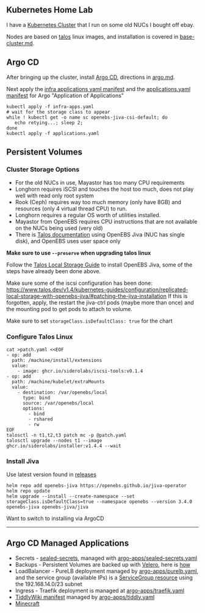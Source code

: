 ## Kubernetes Home Lab

I have a [Kubernetes Cluster](./base-cluster.md) that I run on some old NUCs I bought off ebay.

Nodes are based on [talos](https://www.talos.dev) linux images, and installation is covered in [base-cluster.md](base-cluster.md).


## Argo CD

After bringing up the cluster, install [Argo CD](https://argo-cd.readthedocs.io/en/stable/), directions in [argo.md](argo.md).

Next apply the [infra applications yaml manifest](infra-apps.yaml) and the [applications.yaml manifest](applications.yaml) for Argo "Application of Applications" 

```
kubectl apply -f infra-apps.yaml
# wait for the storage class to appear
while ! kubectl get -o name sc openebs-jiva-csi-default; do
   echo retying...; sleep 2;
done
kubectl apply -f applications.yaml
```

## Persistent Volumes

### Cluster Storage Options

* For the old NUCs in use, Mayastor has too many CPU requirements
* Longhorn requires iSCSI and touches the host too much, does not play well with read only root system
* Rook (Ceph) requires way too much memory (only have 8GB) and resources (only 4 virtual thread CPU) to run.
* Longhorn requires a regular OS worth of utilities installed.
* Mayastor from OpenEBS requires CPU instructions that are not available on the NUCs being used (very old)
* There is [Talos documentation](https://www.talos.dev/v1.2/kubernetes-guides/configuration/replicated-local-storage-with-openebs-jiva/) using OpenEBS Jiva (NUC has single disk), and OpenEBS uses user space only

**Make sure to use `--preserve` when upgrading talos linux**

Follow the [Talos Local Storage Guide](https://www.talos.dev/v1.4/kubernetes-guides/configuration/replicated-local-storage-with-openebs-jiva/) to install OpenEBS Jiva, some of the steps have already been done above.

Make sure some of the iscsi configuration has been done: https://www.talos.dev/v1.4/kubernetes-guides/configuration/replicated-local-storage-with-openebs-jiva/#patching-the-jiva-installation
If this is forgotten, apply, the restart the jiva-ctrl pods (maybe more than once) and the mounting pod to get pods to attach to volume.

Make sure to set `storageClass.isDefaultClass: true` for the chart

### Configure Talos Linux

```
cat >patch.yaml <<EOF
- op: add
  path: /machine/install/extensions
  value:
    - image: ghcr.io/siderolabs/iscsi-tools:v0.1.4
- op: add
  path: /machine/kubelet/extraMounts
  value:
    - destination: /var/openebs/local
      type: bind
      source: /var/openebs/local
      options:
        - bind
        - rshared
        - rw
EOF
talosctl -n t1,t2,t3 patch mc -p @patch.yaml
talosctl upgrade --nodes t1 --image ghcr.io/siderolabs/installer:v1.4.4 --wait
```

### Install Jiva
Use latest version found in [releases](https://github.com/openebs/jiva/releases)
```
helm repo add openebs-jiva https://openebs.github.io/jiva-operator
helm repo update
helm upgrade --install --create-namespace --set storageClass.isDefaultClass=true --namespace openebs --version 3.4.0 openebs-jiva openebs-jiva/jiva
```

Want to switch to installing via ArgoCD

---

## Argo CD Managed Applications

* Secrets - [sealed-secrets](https://github.com/bitnami-labs/sealed-secrets), managed with [argo-apps/sealed-secrets.yaml](argo-apps/sealed-secrets.yaml)
* Backups - Persistent Volumes are backed up with [Velero](https://velero.io/docs/v1.9/), here is [how](backups.md)
* LoadBalancer - PureLB deployment managed by [argo-apps/purelb.yaml](argo-apps/purelb.yaml), and the service group (available IPs) is a [ServiceGroup resource](argo-apps/purelb-servicegroup.yaml) using the 192.168.14.0/23 subnet
* Ingress - Traefik deployment is managed at [argo-apps/traefik.yaml](argo-apps/traefik.yaml)
* [TiddlyWiki manifest](manifests/tiddly.yaml) managed by [argo-apps/tiddly.yaml](argo-apps/tiddly.yaml)
* [Minecraft](minecraft.md)
